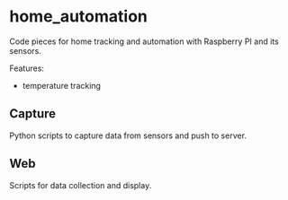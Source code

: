 # home_automation

Code pieces for home tracking and automation with Raspberry PI and its sensors.

Features:
 * temperature tracking

## Capture

Python scripts to capture data from sensors and push to server.

## Web

Scripts for data collection and display.
